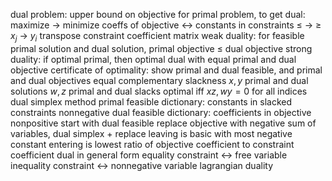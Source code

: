 dual problem: upper bound on objective
	for primal problem, to get dual:
		maximize -> minimize
		coeffs of objective <-> constants in constraints
		$\leq$ -> $\geq$
		$x_j$ -> $y_i$
		transpose constraint coefficient matrix
weak duality: for feasible primal solution and dual solution, primal objective $\leq$ dual objective
strong duality: if optimal primal, then optimal dual with equal primal and dual objective
certificate of optimality: show primal and dual feasible, and primal and dual objectives equal
complementary slackness
	$x, y$ primal and dual solutions
	$w, z$ primal and dual slacks
	optimal iff $xz, wy = 0$ for all indices
dual simplex method
	primal feasible dictionary: constants in slacked constraints nonnegative
	dual feasible dictionary: coefficients in objective nonpositive
	start with dual feasible
		replace objective with negative sum of variables, dual simplex + replace
	leaving is basic with most negative constant
	entering is lowest ratio of objective coefficient to constraint coefficient
dual in general form
	equality constraint <-> free variable
	inequality constraint <-> nonnegative variable
lagrangian duality
	